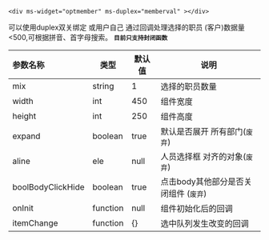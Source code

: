 `<div ms-widget="optmember" ms-duplex="memberval" ></div>`

可以使用duplex双关绑定 或用户自己 通过回调处理选择的职员 (客户)数据量<500,可根据拼音、首字母搜索。 **`目前只支持封闭函数`**

| 参数名称  |     类型|  默认值  |说明     |
| :--------  |  ------- | ------| -------- |
|mix      | string| 1 | 选择的职员数量|
|width | int| 450  | 组件宽度 |
|height| int| 250 | 组件高度 |
|expand| boolean| true | 默认是否展开 所有部门(`废弃`)|
|aline| ele | null | 人员选择框 对齐的对象(`废弃`)|
|boolBodyClickHide | boolean | true | 点击body其他部分是否关闭组件 (`废弃`)| 
|onInit|function|null|组件初始化后的回调|
|itemChange| function| {} | 选中队列发生改变的回调 |

